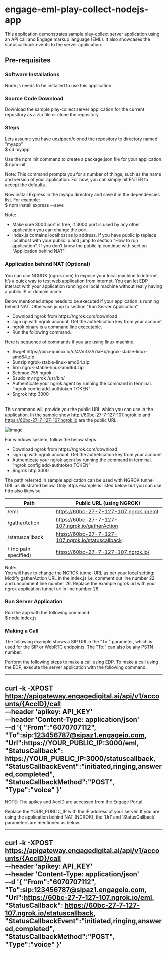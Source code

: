 # engage-eml-play-collect-nodejs-app
This application demonstrates sample play-collect server application using an API call and Engage markup language (EML). It also showcases the statuscallback events to the server application.



<h2>Pre-requisites</h2>

<h3>Software Installations</h3>
Node.js needs to be installed to use this application 

<h3>Source Code Download</h3>
Download the sample play-collect server application for the current repository as a zip file or clone the repository

<h3>Steps</h3>
<p>Lets assume you have unzipped/cloned the repository to directory named "myapp"<br>
$ cd myapp <br>

Use the npm init command to create a package.json file for your application.<br>
$ npm init <br>

Note: This command prompts you for a number of things, such as the name and version of your application. For now, you can simply hit ENTER to accept the defaults.<br>

Now install Express in the myapp directory and save it in the dependencies list. For example:<br>
$ npm install express --save<br>


Note: <br>
<ul>
<li>Make sure 3000 port is free, if 3000 port is used by any other application you can change the port</li>
<li>index.js contains localhost as ip address. If you have public ip replace localhost with your public ip and jump to section "How to run application". If you don’t know the public ip continue with section "Application behind NAT"</li>
</ul>
</p>

<h3>Application behind NAT (Optional)</h3>
<p>You can use NGROK (ngrok.com) to expose your local machine to internet. It’s a quick way to test web application from internet. You can let EDP interact with your application running on local machine without really having a public IP or domain name. </p>

<p>Below mentioned steps needs to be executed if your application is running behind NAT. Otherwise jump to section "Run Server Application"</p>

<ul>
	<li>Download ngrok from https://ngrok.com/download</li>
	<li>sign up with ngrok account. Get the authetication key from your account</li>
	<li>ngrok binary is a command line executable.</li>
	<li>Run the following command. </li>
</ul>

<p>Here is sequence of commands if you are using linux machine. 
<ul>
	<li>$wget https://bin.equinox.io/c/4VmDzA7iaHb/ngrok-stable-linux-amd64.zip</li>
	<li>$unzip ngrok-stable-linux-amd64.zip</li>
	<li>$rm ngrok-stable-linux-amd64.zip</li>
	<li>$chmod 755 ngrok</li>
	<li>$sudo mv ngrok /usr/bin/</li>
	<li>Authenticate your ngrok agent by running the command in terminal. "ngrok config add-authtoken TOKEN"</li>
	<li>$ngrok http 3000</li>
</ul>

<br>This command will provide you the public URL which you can use in the application. In the sample show http://60bc-27-7-127-107.ngrok.io and https://60bc-27-7-127-107.ngrok.io are the public URL.

![image](https://user-images.githubusercontent.com/105645941/173058143-fcf053a5-274a-4ff1-953f-7b07e1c293b3.png)


For windows system, follow the below steps
<ul>
	<li>Download ngrok from https://ngrok.com/download</li>
	<li>sign up with ngrok account. Get the authetication key from your account</li>
	<li>Authenticate your ngrok agent by running the command in terminal. "ngrok config add-authtoken TOKEN"</li>
	<li>$ngrok http 3000</li>
</ul>
</p>

<p>
The path referred in sample application can be used with NGROK tunnel URL as illustrated below. Only https example is listed below but you can use http also likewise.<br>

| Path                  | Public URL (using NGROK)                          |
|-----------------------|---------------------------------------------------|
| /eml                  | https://60bc-27-7-127-107.ngrok.io/eml            |
| /gatherAction         | https://60bc-27-7-127-107.ngrok.io/gatherAction   |
| /statuscallback       | https://60bc-27-7-127-107.ngrok.io/statuscallback |
| / (no path specified) | https://60bc-27-7-127-107.ngrok.io/               |
	
Note:<br>
You will have to change the NGROK tunnel URL as per your local setting: Modify gatherAction URL in the index.js i.e. comment out line number 22 and uncomment line number 26. Replace the example ngrok url with your ngrok application tunnel url in line number 26.<br>
</p>

<h3>Run Server Application</h3>
<p>Run the app with the following command:<br>
$ node index.js
</p>




### Making a Call
The following example shows a SIP URI in the "To:" parameter, which is used for the SIP or WebRTC endpoints. The "To:" can also be any PSTN number. 

Perform the following steps to make a call using EDP.
To make a call using the EDP, execute the server application with the following command.

-----------------
curl -k -XPOST https://apigateway.engagedigital.ai/api/v1/accounts/{AccID}/call \
--header 'apikey: API_KEY' \
--header 'Content-Type: application/json' \
--d '{
"From":"6070707112",
"To":sip:123456787@sipaz1.engageio.com,
"Url":https://YOUR_PUBLIC_IP:3000/eml,
"StatusCallback": https://YOUR_PUBLIC_IP:3000/statuscallback,
"StatusCallbackEvent":"initiated,ringing,answered,completed",
"StatusCallbackMethod":"POST",
"Type":"voice"
}'
-----------------


NOTE: The apikey and AccID are accessed from the Engage Portal.

Replace the YOUR_PUBLIC_IP with the IP address of your server. If you are using the application behind NAT (NGROK), the ‘Url’ and ‘StatusCallback’ parameters are mentioned as below.

------------------
curl -k -XPOST https://apigateway.engagedigital.ai/api/v1/accounts/{AccID}/call \
--header 'apikey: API_KEY' \
--header 'Content-Type: application/json' \
--d '{
"From":"6070707112",
"To":sip:123456787@sipaz1.engageio.com,
"Url":https://60bc-27-7-127-107.ngrok.io/eml,
"StatusCallback": https://60bc-27-7-127-107.ngrok.io/statuscallback,
"StatusCallbackEvent":"initiated,ringing,answered,completed",
"StatusCallbackMethod":"POST",
"Type":"voice"
}'
-----------------

